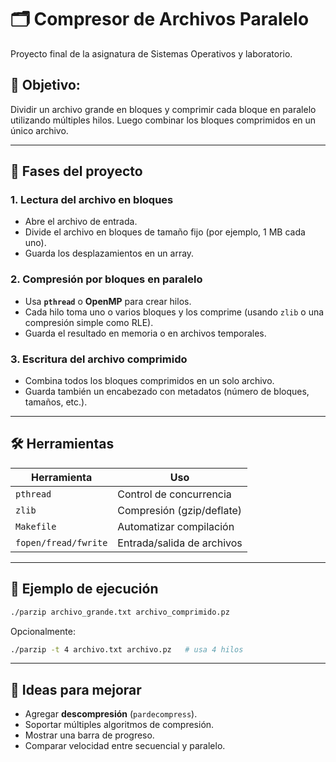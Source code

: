# 🗂️ Compresor de Archivos Paralelo

Proyecto final de la asignatura de Sistemas Operativos y laboratorio.

## 🎯 Objetivo:

Dividir un archivo grande en bloques y comprimir cada bloque en paralelo utilizando múltiples hilos. Luego combinar los bloques comprimidos en un único archivo.

---

## 📌 Fases del proyecto

### 1. **Lectura del archivo en bloques**

* Abre el archivo de entrada.
* Divide el archivo en bloques de tamaño fijo (por ejemplo, 1 MB cada uno).
* Guarda los desplazamientos en un array.

### 2. **Compresión por bloques en paralelo**

* Usa **`pthread`** o **OpenMP** para crear hilos.
* Cada hilo toma uno o varios bloques y los comprime (usando `zlib` o una compresión simple como RLE).
* Guarda el resultado en memoria o en archivos temporales.

### 3. **Escritura del archivo comprimido**

* Combina todos los bloques comprimidos en un solo archivo.
* Guarda también un encabezado con metadatos (número de bloques, tamaños, etc.).

---

## 🛠️ Herramientas

| Herramienta          | Uso                        |
| -------------------- | -------------------------- |
| `pthread`            | Control de concurrencia    |
| `zlib`               | Compresión (gzip/deflate)  |
| `Makefile`           | Automatizar compilación    |
| `fopen/fread/fwrite` | Entrada/salida de archivos |

---

## 🧪 Ejemplo de ejecución

```bash
./parzip archivo_grande.txt archivo_comprimido.pz
```

Opcionalmente:

```bash
./parzip -t 4 archivo.txt archivo.pz   # usa 4 hilos
```

---

## 🧠 Ideas para mejorar

* Agregar **descompresión** (`pardecompress`).
* Soportar múltiples algoritmos de compresión.
* Mostrar una barra de progreso.
* Comparar velocidad entre secuencial y paralelo.
